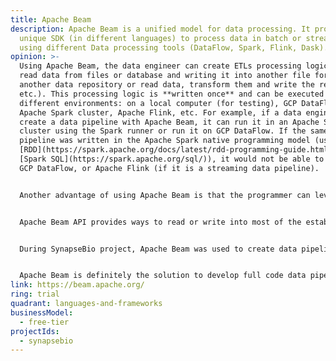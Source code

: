 ```yaml
---
title: Apache Beam
description: Apache Beam is a unified model for data processing. It provides a
  unique SDK (in different languages) to process data in batch or streaming
  using different Data processing tools (DataFlow, Spark, Flink, Dask).
opinion: >-
  Using Apache Beam, the data engineer can create ETLs processing logic (like
  read data from files or database and writing it into another file format or
  another data repository or read data, transform them and write the result,
  etc.). This processing logic is **written once** and can be executed in
  different environments: on a local computer (for testing), GCP DataFlow, an
  Apache Spark cluster, Apache Flink, etc. For example, if a data engineer
  create a data pipeline with Apache Beam, it can run it in an Apache Spark
  cluster using the Spark runner or run it on GCP DataFlow. If the same data
  pipeline was written in the Apache Spark native programming model (using
  [RDD](https://spark.apache.org/docs/latest/rdd-programming-guide.html) or
  [Spark SQL](https://spark.apache.org/sql/)), it would not be able to run on
  GCP DataFlow, or Apache Flink (if it is a streaming data pipeline).


  Another advantage of using Apache Beam is that the programmer can leverage parallel computing without handling the orchestration challenges associated with it.


  Apache Beam API provides ways to read or write into most of the established data repositories (files on local or in the cloud, BigQuery, Hive Table, SQL tables, etc.).


  During SynapseBio project, Apache Beam was used to create data pipelines that can be run locally when the dataset is small or in using multiple machines in DataFlow when the dataset is large, without having to rewrite the code. The data pipelines were generally reading from BigQuery tables and files in GCS and writing results in other BigQuery tables and/or files in GCS. It was a strategic decision at the beginning of the project, to be able to reuse the data transformation in case that at some point, the solution is migrated to another Cloud provider and we may need to move from DataFlow to Apache Spark.


  Apache Beam is definitely the solution to develop full code data pipelines to execute on GCP DataFlow. However, the Apache Beam runners may be less optimized than the native programming model for other environments (for example: using RDD or Spark SQL on an Apache Spark cluster), But it could be a good candidate to prototype faster and being able to shift from one environment to the other depending on the future opportunities.
link: https://beam.apache.org/
ring: trial
quadrant: languages-and-frameworks
businessModel:
  - free-tier
projectIds:
  - synapsebio
---
```

